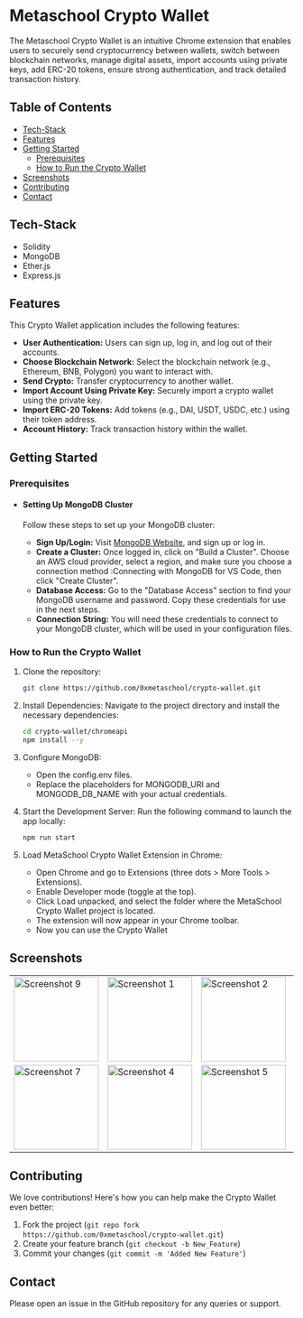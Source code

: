 # Metaschool Crypto Wallet
The Metaschool Crypto Wallet is an intuitive Chrome extension that enables users to securely send cryptocurrency between wallets, switch between blockchain networks, manage digital assets, import accounts using private keys, add ERC-20 tokens, ensure strong authentication, and track detailed transaction history.

## Table of Contents

- [Tech-Stack](#tech-stack)
- [Features](#features)
- [Getting Started](#getting-started)
    - [Prerequisites](#prerequisites)
    - [How to Run the Crypto Wallet](#how-to-run-the-crypto-wallet)
- [Screenshots](#screenshots)
- [Contributing](#contributing)
- [Contact](#contact)

## Tech-Stack
- Solidity
- MongoDB
- Ether.js
- Express.js

## Features
This Crypto Wallet application includes the following features:

- **User Authentication:** Users can sign up, log in, and log out of their accounts.
- **Choose Blockchain Network:** Select the blockchain network (e.g., Ethereum, BNB, Polygon) you want to interact with.
- **Send Crypto:** Transfer cryptocurrency to another wallet.
- **Import Account Using Private Key:** Securely import a crypto wallet using the private key.
- **Import ERC-20 Tokens:** Add tokens (e.g., DAI, USDT, USDC, etc.) using their token address.
- **Account History:** Track transaction history within the wallet.

## Getting Started
### Prerequisites
- #### Setting Up MongoDB Cluster
    Follow these steps to set up your MongoDB cluster:
    
    - **Sign Up/Login:** Visit [MongoDB Website](https://www.mongodb.com/), and sign up or log in.
    - **Create a Cluster:** Once logged in, click on "Build a Cluster". Choose an AWS cloud provider, select a region, and make sure you choose a connection method :Connecting with MongoDB for VS Code, then click "Create Cluster".
    - **Database Access:** Go to the "Database Access" section to find your MongoDB username and password. Copy these credentials for use in the next steps.
    - **Connection String:** You will need these credentials to connect to your MongoDB cluster, which will be used in your configuration files.

### How to Run the Crypto Wallet
1. Clone the repository:
    ```bash
    git clone https://github.com/0xmetaschool/crypto-wallet.git
    ```
2. Install Dependencies: Navigate to the project directory and install the necessary dependencies:
    ```bash
    cd crypto-wallet/chromeapi
    npm install --y
    ```
3. Configure MongoDB:
      - Open the config.env files.
      - Replace the placeholders for MONGODB_URI and MONGODB_DB_NAME with your actual credentials.

4. Start the Development Server: Run the following command to launch the app locally:
    ```bash
    npm run start
    ```
5. Load MetaSchool Crypto Wallet Extension in Chrome:
    - Open Chrome and go to Extensions (three dots > More Tools > Extensions).
    - Enable Developer mode (toggle at the top).
    - Click Load unpacked, and select the folder where the MetaSchool Crypto Wallet project is located.
    - The extension will now appear in your Chrome toolbar.
    - Now you can use the Crypto Wallet

## Screenshots


<table>
  <tr>
    <td><img src="https://github.com/user-attachments/assets/3c987d50-79e2-4109-96a5-2be62ea06b50" alt="Screenshot 9" width="150"></td>
    <td><img src="https://github.com/user-attachments/assets/5b10bd98-3cf7-4b2e-a5d9-36c87e4feb20" alt="Screenshot 1" width="150"></td>
    <td><img src="https://github.com/user-attachments/assets/e07ba4cd-a30b-4c0b-abf9-64e67e9b3c15" alt="Screenshot 2" width="150"></td>
    <td><img src="https://github.com/user-attachments/assets/992418a1-5430-4466-8783-f240bede0140" alt="Screenshot 3" width="150"></td>
    <td><img src="https://github.com/user-attachments/assets/4f63bb44-5c9a-4080-abe0-62016b6e78af" alt="Screenshot 9" width="150"></td>
    
  </tr>

  <tr>
    <td><img src="https://github.com/user-attachments/assets/b2f3e415-14e7-45af-8be7-dafd7e1334a2" alt="Screenshot 7" width="150"></td>
    <td><img src="https://github.com/user-attachments/assets/e1de202b-973d-42a6-967a-be565dd1c0a1" alt="Screenshot 4" width="150"></td>
    <td><img src="https://github.com/user-attachments/assets/0deb305a-8360-4b38-b399-0057bb12c31e" alt="Screenshot 5" width="150"></td>
    <td><img src="https://github.com/user-attachments/assets/4ff40f44-903f-431c-a26a-37713cc5c1012" alt="Screenshot 6" width="150"></td>
    <td><img src="https://github.com/user-attachments/assets/8a2c32c6-b903-42ba-b82f-697bc2809199" alt="Screenshot 8" width="150"></td>
  </tr>


</table>




## Contributing

We love contributions! Here's how you can help make the Crypto Wallet even better:

1. Fork the project (`git repo fork https://github.com/0xmetaschool/crypto-wallet.git`)
2. Create your feature branch (`git checkout -b New_Feature`)
3. Commit your changes (`git commit -m 'Added New Feature'`)

## Contact

Please open an issue in the GitHub repository for any queries or support.
